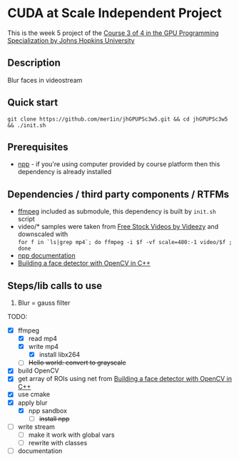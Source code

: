 # CUDA at Scale Independent Project

This is the week 5 project of the [Course 3 of 4 in the GPU Programming Specialization by Johns Hopkins University](https://www.coursera.org/learn/cuda-at-scale-for-the-enterprise/home/info)

## Description

Blur faces in videostream

## Quick start

`git clone https://github.com/mer1in/jhGPUPSc3w5.git && cd jhGPUPSc3w5 && ./init.sh`

## Prerequisites

- [npp](https://developer.nvidia.com/npp) - if you're using computer provided by course platform then this dependency is already installed

## Dependencies / third party components / RTFMs

- [ffmpeg](https://www.ffmpeg.org/) included as submodule, this dependency is built by `init.sh` script
- video/\* samples were taken from <a target="_blank" href="http://www.videezy.com/">Free Stock Videos by Videezy</a>  and downscaled with\
 ```for f in `ls|grep mp4`; do ffmpeg -i $f -vf scale=480:-1 video/$f ; done```
- [npp documentation](https://docs.nvidia.com/cuda/npp/index.html)
- [Building a face detector with OpenCV in C++](https://medium.com/analytics-vidhya/building-a-face-detector-with-opencv-in-c-8814cd374ea1)

## Steps/lib calls to use
1. Blur = gauss filter

TODO:
- [x] ffmpeg
  - [x] read mp4
  - [x] write mp4
    - [x] install libx264
  - [ ] ~~Hello world: convert to grayscale~~
- [x] build OpenCV
- [x] get array of ROIs using net from [Building a face detector with OpenCV in C++](https://medium.com/analytics-vidhya/building-a-face-detector-with-opencv-in-c-8814cd374ea1)
- [x] use cmake
- [x] apply blur
  - [x] npp sandbox
    - [ ] ~~install npp~~
- [ ] write stream
  - [ ] make it work with global vars
  - [ ] rewrite with classes
- [ ] documentation
